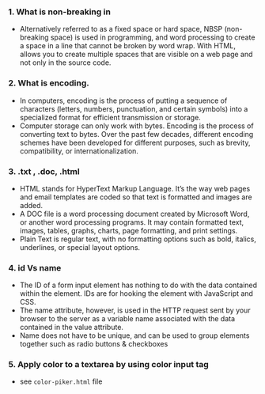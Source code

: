 <!--
 * @Author: Hanfan Wang
 * @Date: 2020-07-13 22:35:18
 * @LastEditTime: 2020-07-13 22:36:28
--> 

### 1. What is non-breaking in &nbsp;
- Alternatively referred to as a fixed space or hard space, NBSP (non-breaking space) is used in programming, 
 and word processing to create a space in a line that cannot be broken by word wrap.
 With HTML, &nbsp; allows you to create multiple spaces that are visible on a web page and not only in the source code.

### 2. What is encoding.
- In computers, encoding is the process of putting a sequence of characters (letters, numbers, punctuation, 
and certain symbols) into a specialized format for efficient transmission or storage.
- Computer storage can only work with bytes. Encoding is the process of converting text to bytes.
 Over the past few decades, different encoding schemes have been developed for different purposes, such as brevity, compatibility, or internationalization.

### 3. .txt , .doc, .html
- HTML  stands for HyperText Markup Language. It’s the way web pages and email templates are coded so that text is formatted and images are added.
- A DOC file is a word processing document created by Microsoft Word, or another word processing programs. 
    It may contain formatted text, images, tables, graphs, charts, page formatting, and print settings.
- Plain Text is regular text, with no formatting options such as bold, italics, underlines, or special layout options.

### 4. id Vs name
- The ID of a form input element has nothing to do with the data contained within the element. 
IDs are for hooking the element with JavaScript and CSS. 
- The name attribute, however, is used in the HTTP request sent by your browser to the server as a variable name associated with the data contained in the value attribute.
- Name does not have to be unique, and can be used to group elements together such as radio buttons & checkboxes

### 5. Apply color to a textarea by using color input tag
- see `color-piker.html` file
